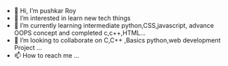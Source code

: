 - 👋 Hi, I’m pushkar Roy  
- 👀 I’m interested in learn new tech things
- 🌱 I’m currently learning intermediate python,CSS,javascript, advance OOPS concept and completed c,c++,HTML...
- 💞️ I’m looking to collaborate on C,C++ ,Basics python,web development  Project ...
- 📫 How to reach me ...

<!---
roy2pushkar/roy2pushkar is a ✨ special ✨ repository because its `README.md` (this file) appears on your GitHub profile.
You can click the Preview link to take a look at your changes.
--->
